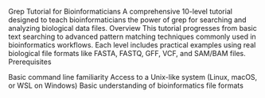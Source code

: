 Grep Tutorial for Bioinformaticians
A comprehensive 10-level tutorial designed to teach bioinformaticians the power of grep for searching and analyzing biological data files.
Overview
This tutorial progresses from basic text searching to advanced pattern matching techniques commonly used in bioinformatics workflows. Each level includes practical examples using real biological file formats like FASTA, FASTQ, GFF, VCF, and SAM/BAM files.
Prerequisites

Basic command line familiarity
Access to a Unix-like system (Linux, macOS, or WSL on Windows)
Basic understanding of bioinformatics file formats
